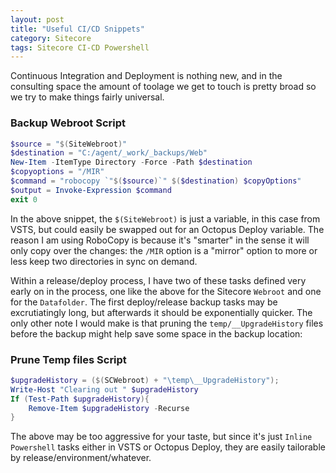 ```yaml
---
layout: post
title: "Useful CI/CD Snippets"
category: Sitecore
tags: Sitecore CI-CD Powershell
---
```


Continuous Integration and Deployment is nothing new, and in the consulting space the amount of toolage we get to touch is pretty broad so we try to make things fairly universal.

### Backup Webroot Script
```powershell
$source = "$(SiteWebroot)"
$destination = "C:/agent/_work/_backups/Web"
New-Item -ItemType Directory -Force -Path $destination
$copyoptions = "/MIR"
$command = "robocopy `"$($source)`" $($destination) $copyOptions"
$output = Invoke-Expression $command
exit 0
```


In the above snippet, the `$(SiteWebroot)` is just a variable, in this case from VSTS, but could easily be swapped out for an Octopus Deploy variable.  The reason I am using RoboCopy is because it's "smarter" in the sense it will only copy over the changes: the `/MIR` option is a "mirror" option to more or less keep two directories in sync on demand.

Within a release/deploy process, I have two of these tasks defined very early on in the process, one like the above for the Sitecore `Webroot` and one for the `Datafolder`.  The first deploy/release backup tasks may be excrutiatingly long, but afterwards it should be exponentially quicker. The only other note I would make is that pruning the `temp/__UpgradeHistory` files before the backup might help save some space in the backup location:

### Prune Temp files Script
```powershell
$upgradeHistory = ($(SCWebroot) + "\temp\__UpgradeHistory"); 
Write-Host "Clearing out " $upgradeHistory 
If (Test-Path $upgradeHistory){
    Remove-Item $upgradeHistory -Recurse
}
```

The above may be too aggressive for your taste, but since it's just `Inline Powershell` tasks either in VSTS or Octopus Deploy, they are easily tailorable by release/environment/whatever.
